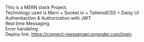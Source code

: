 This is a MERN stack Project.<br>
Technology used is Mern + Socket.io + TailwindCSS + Daisy UI<br>
Authentiaction & Authorization with JWT<br>
Real time Messaging<br>
Error handeling<br>
Deploy link: https://connect-messenger.onrender.com/login<br>
